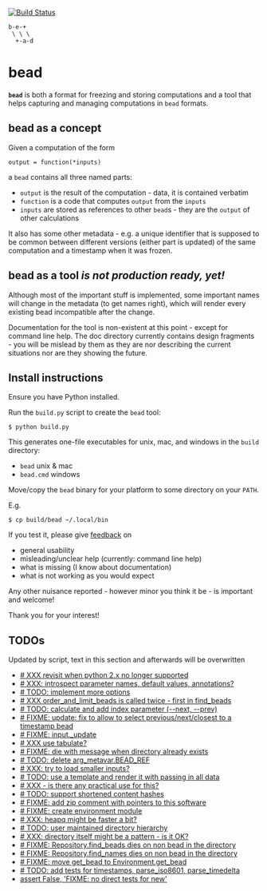 [![Build Status](https://travis-ci.org/e3krisztian/bead.svg?branch=master)](https://travis-ci.org/e3krisztian/bead)

    b-e-+
     \ \ \
      +-a-d

# bead


**`bead`** is both a format for freezing and storing computations and a tool that helps 
capturing and managing computations in `bead` formats.


## bead as a concept

Given a computation of the form

    output = function(*inputs)

a `bead` contains all three named parts:

- `output` is the result of the computation - data, it is contained verbatim
- `function` is a code that computes `output` from the `inputs`
- `inputs` are stored as references to other `bead`s - they are the `output` of other 
calculations

It also has some other metadata - e.g. a unique identifier that is supposed to be common 
between different versions (either part is updated) of the same computation and a timestamp
when it was frozen.


## bead as a tool *is not production ready, yet!*

Although most of the important stuff is implemented, some important names will change in the
metadata (to get names right), which will render every existing bead incompatible after the 
change.

Documentation for the tool is non-existent at this point - except for command line help.
The doc directory currently contains design fragments - you will be mislead by them as they 
are nor describing the current situations nor are they showing the future.


## Install instructions

Ensure you have Python installed.

Run the `build.py` script to create the `bead` tool:

```
$ python build.py
```

This generates one-file executables for unix, mac, and windows in the `build` directory:
- `bead` unix & mac
- `bead.cmd` windows

Move/copy the `bead` binary for your platform to some directory on your `PATH`.

E.g.

```
$ cp build/bead ~/.local/bin
```

If you test it, please give [feedback](../../issues) on
- general usability
- misleading/unclear help (currently: command line help)
- what is missing (I know about documentation)
- what is not working as you would expect

Any other nuisance reported - however minor you think it be - is important and welcome!

Thank you for your interest!


## TODOs

Updated by script, text in this section and afterwards will be overwritten

- [# XXX revisit when python 2.x no longer supported](https://github.com/e3krisztian/bead/blob/renames/bead/commands/cmdparse.py#L84)
- [# XXX: introspect parameter names, default values, annotations?](https://github.com/e3krisztian/bead/blob/renames/bead/commands/cmdparse.py#L119)
- [# TODO: implement more options](https://github.com/e3krisztian/bead/blob/renames/bead/commands/common.py#L82)
- [# XXX order_and_limit_beads is called twice - first in find_beads](https://github.com/e3krisztian/bead/blob/renames/bead/commands/common.py#L140)
- [# TODO: calculate and add index parameter (--next, --prev)](https://github.com/e3krisztian/bead/blob/renames/bead/commands/common.py#L160)
- [# FIXME: update: fix to allow to select previous/next/closest to a timestamp bead](https://github.com/e3krisztian/bead/blob/renames/bead/commands/input.py#L126)
- [# FIXME: input._update](https://github.com/e3krisztian/bead/blob/renames/bead/commands/input.py#L137)
- [# XXX use tabulate?](https://github.com/e3krisztian/bead/blob/renames/bead/commands/repo.py#L53)
- [# FIXME: die with message when directory already exists](https://github.com/e3krisztian/bead/blob/renames/bead/commands/workspace.py#L50)
- [# TODO: delete arg_metavar.BEAD_REF](https://github.com/e3krisztian/bead/blob/renames/bead/commands/workspace.py#L119)
- [# XXX: try to load smaller inputs?](https://github.com/e3krisztian/bead/blob/renames/bead/commands/workspace.py#L147)
- [# TODO: use a template and render it with passing in all data](https://github.com/e3krisztian/bead/blob/renames/bead/commands/workspace.py#L216)
- [# XXX - is there any practical use for this?](https://github.com/e3krisztian/bead/blob/renames/bead/pkg/spec.py#L12)
- [# TODO: support shortened content hashes](https://github.com/e3krisztian/bead/blob/renames/bead/pkg/spec.py#L21)
- [# FIXME: add zip comment with pointers to this software](https://github.com/e3krisztian/bead/blob/renames/bead/pkg/workspace.py#L189)
- [# FIXME: create environment module](https://github.com/e3krisztian/bead/blob/renames/bead/repos.py#L25)
- [# XXX: heapq might be faster a bit?](https://github.com/e3krisztian/bead/blob/renames/bead/repos.py#L109)
- [# TODO: user maintained directory hierarchy](https://github.com/e3krisztian/bead/blob/renames/bead/repos.py#L123)
- [# XXX: directory itself might be a pattern - is it OK?](https://github.com/e3krisztian/bead/blob/renames/bead/repos.py#L159)
- [# FIXME: Repository.find_beads dies on non bead in the directory](https://github.com/e3krisztian/bead/blob/renames/bead/repos.py#L161)
- [# FIXME: Repository.find_names dies on non bead in the directory](https://github.com/e3krisztian/bead/blob/renames/bead/repos.py#L190)
- [# FIXME: move get_bead to Environment.get_bead](https://github.com/e3krisztian/bead/blob/renames/bead/repos.py#L258)
- [# TODO: add tests for timestamps, parse_iso8601, parse_timedelta](https://github.com/e3krisztian/bead/blob/renames/bead/tech/timestamp.py#L232)
- [assert False, 'FIXME: no direct tests for new'](https://github.com/e3krisztian/bead/blob/renames/bead/test_cli/test_new_command.py#L13)
